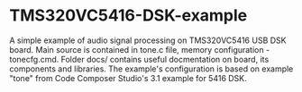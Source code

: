 # TMS320VC5416-DSK-example

A simple example of audio signal processing on TMS320VC5416 USB DSK board. Main source is contained in tone.c file, memory configuration - tonecfg.cmd. Folder docs/ contains useful docmentation on board, its components and libraries. The example's configuration is based on example "tone" from Code Composer Studio's 3.1 example for 5416 DSK.
